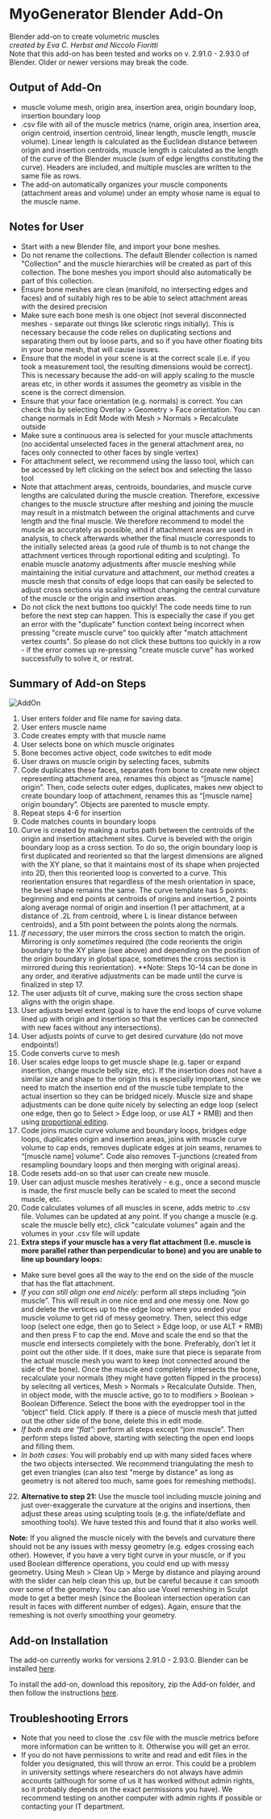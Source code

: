 #  MyoGenerator Blender Add-On
Blender add-on to create volumetric muscles   
*created by Eva C. Herbst and Niccolo Fioritti*  
Note that this add-on has been tested and works on v. 2.91.0 - 2.93.0 of Blender. Older or newer versions may break the code.

## Output of Add-On
- muscle volume mesh, origin area, insertion area, origin boundary loop, insertion boundary loop
- .csv file with all of the muscle metrics (name, origin area, insertion area, origin centroid, insertion centroid, linear length, muscle length, muscle volume). Linear length is calculated as the Euclidean distance between origin and insertion centroids, muscle length is calculated as the length of the curve of the Blender muscle (sum of edge lengths constituting the curve). Headers are included, and multiple muscles are written to the same file as rows.
- The add-on automatically organizes your muscle components (attachment areas and volume) under an empty whose name is equal to the muscle name.

## Notes for User
- Start with a new Blender file, and import your bone meshes.
- Do not rename the collections. The default Blender collection is named "Collection" and the muscle hierarchies will be created as part of this collection. The bone meshes you import should also automatically be part of this collection.
- Ensure bone meshes are clean (manifold, no intersecting edges and faces) and of suitably high res to be able to select attachment areas with the desired precision
- Make sure each bone mesh is one object (not several disconnected meshes - separate out things like sclerotic rings initially). This is necessary because the code relies on duplicating sections and separating them out by loose parts, and so if you have other floating bits in your bone mesh, that will cause issues.
- Ensure that the model in your scene is at the correct scale (i.e. if you took a measurement tool, the resulting dimensions would be correct). This is necessary because the add-on will apply scaling to the muscle areas etc, in other words it assumes the geometry as visible in the scene is the correct dimension.
- Ensure that your face orientation (e.g. normals) is correct. You can check this by selecting Overlay > Geometry > Face orientation. You can change normals in Edit Mode with Mesh > Normals > Recalculate outside
- Make sure a continuous area is selected for your muscle attachments (no accidental unselected faces in the general attachment area, no faces only connected to other faces by single vertex)
- For attachment select, we recommend using the lasso tool, which can be accessed by left clicking on the select box and selecting the lasso tool
- Note that attachment areas, centroids, boundaries, and muscle curve lengths are calculated during the muscle creation. Therefore, excessive changes to the muscle structure after meshing and joining the muscle may result in a mistmatch between the original attachments and curve length and the final muscle. We therefore recommend to model the muscle as accurately as possible, and if attachment areas are used in analysis, to check afterwards whether the final muscle corresponds to the initially selected areas (a good rule of thumb is to not change the attachment vertices through  roportional editing and sculpting). To enable muscle anatomy adjustments after muscle meshing while maintaining the initial curvature and attachment, our method creates a muscle mesh that consits of edge loops that can easily be selected to adjust cross sections via scaling without changing the central curvature of the muscle or the origin and insertion areas.
- Do not click the next buttons too quickly! The code needs time to run before the next step can happen. This is especially the case if you get an error with the "duplicate" function context being incorrect when pressing "create muscle curve" too quickly after "match attachment vertex counts". So please do not click these buttons too quickly in a row - if the error comes up re-pressing "create muscle curve" has worked successfully to solve it, or restrat.


## Summary of Add-on Steps

![AddOn](https://github.com/evaherbst/MyoGenerator/blob/main/Myogenerator_Addon_Fig_lowres.png)

1. User enters folder and file name for saving data.
2. User enters muscle name
3. Code creates empty with that muscle name
4. User selects bone on which muscle originates
5. Bone becomes active object, code switches to edit mode
6. User draws on muscle origin by selecting faces, submits 
7. Code duplicates these faces, separates from bone to create new object representing attachment area, renames this object as “[muscle name] origin”. Then, code selects outer edges, duplicates, makes new object to create boundary loop of attachment, renames this as “[muscle name] origin boundary”. Objects are parented to muscle empty.
8. Repeat steps 4-6 for insertion
9. Code matches counts in boundary loops
10. Curve is created by making a nurbs path between the centroids of the origin and insertion attachment sites. Curve is beveled with the origin boundary loop as a cross section. To do so, the origin boundary loop is first duplicated and reoriented so that the largest dimensions are aligned with the XY plane, so that it maintains most of its shape when projected into 2D, then this reoriented loop is converted to a curve. This reorientation ensures that regardless of the mesh orientation in space, the bevel shape remains the same. The curve template has 5 points: beginning and end points at centroids of origins and insertion, 2 points along average normal of origin and insertion (1 per attachment, at a distance of .2L from centroid, where L is linear distance between centroids), and a 5th point between the points along the normals.
11. *If necessary*, the user mirrors the cross section to match the origin. Mirroring is only *sometimes* required (the code reorients the origin boundary to the XY plane (see above) and depending on the position of the origin boundary in global space, sometimes the cross section is mirrored during this reorientation). **Note: Steps 10-14 can be done in any order, and iterative adjustments can be made until the curve is finalized in step 17.
12. The user adjusts tilt of curve, making sure the cross section shape aligns with the origin shape.
13. User adjusts bevel extent (goal is to have the end loops of curve volume lined up with origin and insertion so that the vertices can be connected with new faces without any intersections).  
14. User adjusts points of curve to get desired curvature (do not move endpoints!)
15. Code converts curve to mesh
16. User scales edge loops to get muscle shape (e.g. taper or expand insertion, change muscle belly size, etc). If the insertion does not have a similar size and shape to the origin this is especially important, since we need to match the insertion end of the muscle tube template to the actual insertion so they can be bridged nicely. Muscle size and shape adjustments can be done quite nicely by selecting an edge loop (select one edge, then go to Select > Edge loop, or use ALT + RMB) and then using [proportional editing](https://docs.blender.org/manual/en/latest/editors/3dview/controls/proportional_editing.html). 
17. Code joins muscle curve volume and boundary loops, bridges edge loops, duplicates origin and insertion areas, joins with muscle curve volume to cap ends, removes duplicate edges at join seams, renames to “[muscle name] volume”. Code also removes T-junctions (created from resampling boundary loops and then merging with original areas).
18. Code resets add-on so that user can create new muscle.
19. User can adjust muscle meshes iteratively - e.g., once a second muscle is made, the first muscle belly can be scaled to meet the second muscle, etc.
20. Code calculates volumes of all muscles in scene, adds metric to .csv file. Volumes can be updated at any point. If you change a muscle (e.g. scale the muscle belly etc), click "calculate volumes" again and the volumes in your .csv file will update
21.  **Extra steps if your muscle has a very flat attachment (I.e. muscle is more parallel rather than perpendicular to bone) and you are unable to line up boundary loops:**
  - Make sure bevel goes all the way to the end on the side of the muscle that has the flat attachment.
  - *If you can still align one end nicely:* perform all steps including “join muscle”. This will result in one nice end and one messy one. Now go and delete the vertices up to the edge loop where you ended your muscle volume to get rid of messy geometry. Then, select this edge loop (select one edge, then go to Select > Edge loop, or use ALT + RMB) and then press F to cap the end. Move and scale the end so that the muscle end intersects completely with the bone. Preferably, don’t let it point out the other side. If it does, make sure that piece is separate from the actual muscle mesh you want to keep (not connected around the side of the bone). Once the muscle end completely intersects the bone, recalculate your normals (they might have gotten flipped in the process) by selecitng all vertices, Mesh > Normals > Recalculate Outside. Then, in object mode, with the muscle active, go to to modifiers > Boolean > Boolean Difference. Select the bone with the eyedropper tool in the “object” field. Click apply. If there is a piece of muscle mesh that jutted out the other side of the bone, delete this in edit mode. 
  - *If both ends are “flat”:* perform all steps except “join muscle”. Then perform steps listed above, starting with selecting the open end loops and filling them. 
  - *In both cases*: You will probably end up with many sided faces where the two objects intersected. We recommend triangulating the mesh to get even triangles (can also test "merge by distance" as long as geometry is not altered too much, same goes for remeshing methods).
22. **Alternative to step 21:** Use the muscle tool including muscle joining and just over-exaggerate the curvature at the origins and insertions, then adjust these areas using sculpting tools (e.g. the inflate/deflate and smoothing tools). We have tested this and found that it also works well.

**Note:** If you aligned the muscle nicely with the bevels and curvature there should not be any issues with messy geometry (e.g. edges crossing each other). However, if you have a very tight curve in your muscle, or if you used Boolean difference operations, you could end up with messy geometry. Using Mesh > Clean Up > Merge by distance and playing around with the slider can help clean this up, but be careful because it can smooth over some of the geometry. You can also use Voxel remeshing in Sculpt mode to get a better mesh (since the Boolean intersection operation can result in faces with different number of edges). Again, ensure that the remeshing is not overly smoothing your geometry.


 
## Add-on Installation
 
 The add-on currently works for versions 2.91.0 - 2.93.0. Blender can be installed [here](https://www.blender.org/).
 
 To install the add-on, download this repository, zip the Add-on folder, and then follow the instructions [here](https://docs.blender.org/manual/en/latest/editors/preferences/addons.html).
 
 ## Troubleshooting Errors
 
 - Note that you need to close the .csv file with the muscle metrics before more information can be written to it. Otherwise you will get an error.
 - If you do not have permissions to write and read and edit files in the folder you designated, this will throw an error. This could be a problem in university settings where researchers do not always have admin accounts (although for some of us it has worked without admin rights, so it probably depends on the exact permissions you have). We recommend testing on another computer with admin rights if possible or contacting your IT department. 
 
